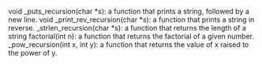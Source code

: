 void _puts_recursion(char *s): a function that prints a string, followed by a new line.
void _print_rev_recursion(char *s): a function that prints a string in reverse.
_strlen_recursion(char *s): a function that returns the length of a string
factorial(int n): a function that returns the factorial of a given number.
_pow_recursion(int x, int y): a function that returns the value of x raised to the power of y.
